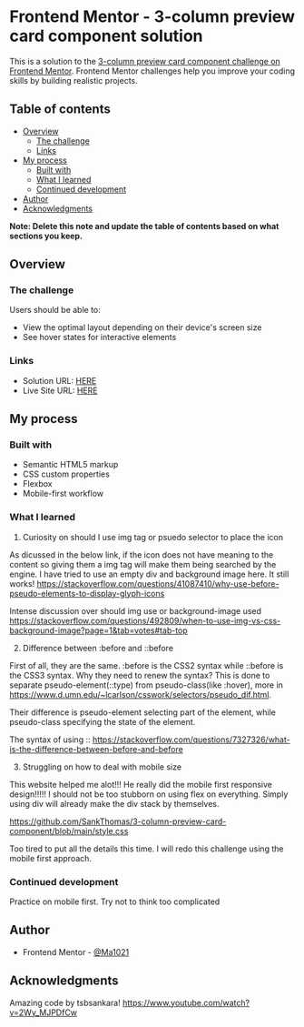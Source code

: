 # Frontend Mentor - 3-column preview card component solution

This is a solution to the [3-column preview card component challenge on Frontend Mentor](https://www.frontendmentor.io/challenges/3column-preview-card-component-pH92eAR2-). Frontend Mentor challenges help you improve your coding skills by building realistic projects. 

## Table of contents

- [Overview](#overview)
  - [The challenge](#the-challenge)
  - [Links](#links)
- [My process](#my-process)
  - [Built with](#built-with)
  - [What I learned](#what-i-learned)
  - [Continued development](#continued-development)
- [Author](#author)
- [Acknowledgments](#acknowledgments)

**Note: Delete this note and update the table of contents based on what sections you keep.**

## Overview

### The challenge

Users should be able to:

- View the optimal layout depending on their device's screen size
- See hover states for interactive elements

### Links

- Solution URL: [HERE](https://www.frontendmentor.io/challenges/3column-preview-card-component-pH92eAR2-/hub/3column-preview-card-component-n_0pbp9n8)
- Live Site URL: [HERE](https://ma1021.github.io/05_3-column-preview-card-component-main/)

## My process

### Built with

- Semantic HTML5 markup
- CSS custom properties
- Flexbox
- Mobile-first workflow

### What I learned

1. Curiosity on should I use img tag or psuedo selector to place the icon

As dicussed in the below link, if the icon does not have meaning to the content so giving them a img tag will make them being searched by the engine. 
I have tried to use an empty div and background image here. It still works!
https://stackoverflow.com/questions/41087410/why-use-before-pseudo-elements-to-display-glyph-icons

Intense discussion over should img use or background-image used
https://stackoverflow.com/questions/492809/when-to-use-img-vs-css-background-image?page=1&tab=votes#tab-top

2. Difference between :before and ::before

First of all, they are the same. :before is the CSS2 syntax while ::before is the CSS3 syntax. Why they need to renew the syntax? This is done to separate pseudo-element(::type) from pseudo-class(like :hover), more in https://www.d.umn.edu/~lcarlson/csswork/selectors/pseudo_dif.html.

Their difference is pseudo-element selecting part of the element, while pseudo-class specifying the state of the element.

The syntax of using :: 
https://stackoverflow.com/questions/7327326/what-is-the-difference-between-before-and-before

3. Struggling on how to deal with mobile size

This website helped me alot!!! He really did the mobile first responsive design!!!!! I should not be too stubborn on using flex on everything. Simply using div will already make the div stack by themselves.

https://github.com/SankThomas/3-column-preview-card-component/blob/main/style.css


Too tired to put all the details this time. I will redo this challenge using the mobile first approach.

### Continued development

Practice on mobile first. Try not to think too complicated

## Author

- Frontend Mentor - [@Ma1021](https://www.frontendmentor.io/profile/Ma0121)

## Acknowledgments

Amazing code by tsbsankara!
https://www.youtube.com/watch?v=2Wy_MJPDfCw
